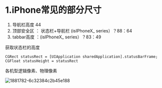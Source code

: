 # 1.iPhone常见的部分尺寸

1. 导航栏高度 44
2. 顶部安全区 ： 状态栏+导航栏 (isIPhoneX_ series）？88：64
3. tabbar高度 ：(isIPhoneX_ series）？83：49



获取状态栏的高度

```
CGRect statusRect = [UIApplication sharedApplication].statusBarFrame;
CGFloat statusHeight = statusRect
```

各机型逻辑像素、物理像素

![1881782-6c32384c2b45e188](/Users/liuguanhua/Desktop/SmoothV/Own/iOSBook/Resource/1881782-6c32384c2b45e188.png)

